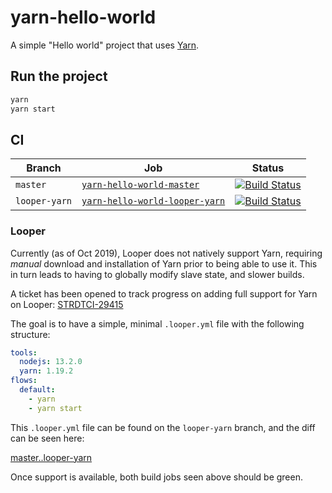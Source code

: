# yarn-hello-world

A simple "Hello world" project that uses [Yarn][1].

## Run the project

```sh
yarn
yarn start
```

## CI

| Branch | Job | Status |
| --- | --- | --- |
| `master` | [`yarn-hello-world-master`][2] | [![Build Status][6]][7] |
| `looper-yarn` | [`yarn-hello-world-looper-yarn`][5] | [![Build Status][8]][9] |

### Looper

Currently (as of Oct 2019), Looper does not natively support Yarn, requiring
_manual_ download and installation of Yarn prior to being able to use it. This
in turn leads to having to globally modify slave state, and slower builds.

A ticket has been opened to track progress on adding full support for Yarn on
Looper: [STRDTCI-29415][3]

The goal is to have a simple, minimal `.looper.yml` file with the following
structure:

```yaml
tools:
  nodejs: 13.2.0
  yarn: 1.19.2
flows:
  default:
    - yarn
    - yarn start
```

This `.looper.yml` file can be found on the `looper-yarn` branch, and the diff
can be seen here:

[master..looper-yarn][4]

Once support is available, both build jobs seen above should be green.

[1]: https://yarnpkg.com/lang/en/
[2]: https://ci.walmart.com/job/f0b00n7/job/yarn-hello-world-master/
[3]: https://jira.walmart.com/browse/STRDTCI-29415
[4]: https://gecgithub01.walmart.com/f0b00n7/yarn-hello-world/compare/master..looper-yarn
[5]: https://ci.walmart.com/job/f0b00n7/job/yarn-hello-world-looper-yarn/
[6]: https://ci.walmart.com/buildStatus/icon?job=f0b00n7/yarn-hello-world-master
[7]: https://ci.walmart.com/job/f0b00n7/job/yarn-hello-world-master/
[8]: https://ci.walmart.com/buildStatus/icon?job=f0b00n7/yarn-hello-world-looper-yarn
[9]: https://ci.walmart.com/job/f0b00n7/job/yarn-hello-world-looper-yarn/
